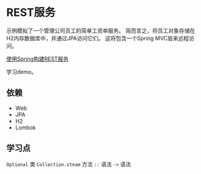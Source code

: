 
# REST服务

示例模拟了一个管理公司员工的简单工资单服务。
简而言之，将员工对象存储在H2内存数据库中，并通过JPA访问它们。
这将包含一个Spring MVC层来远程访问。

[使用Spring构建REST服务](https://spring.io/guides/tutorials/rest/)

学习demo。

## 依赖

* Web
* JPA
* H2
* Lombok

## 学习点

`Optional` 类
`Collection.steam` 方法 
`::` 语法
`->` 语法



